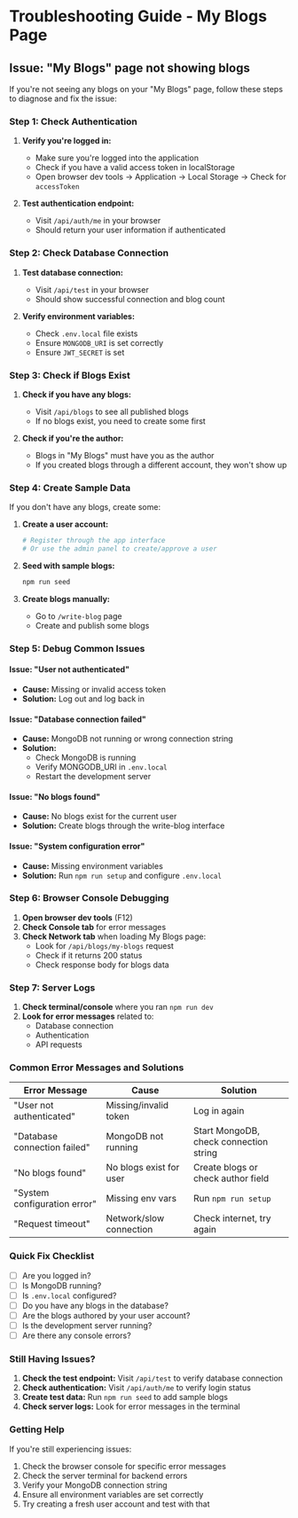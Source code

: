 # Troubleshooting Guide - My Blogs Page

## Issue: "My Blogs" page not showing blogs

If you're not seeing any blogs on your "My Blogs" page, follow these steps to diagnose and fix the issue:

### Step 1: Check Authentication

1. **Verify you're logged in:**
   - Make sure you're logged into the application
   - Check if you have a valid access token in localStorage
   - Open browser dev tools → Application → Local Storage → Check for `accessToken`

2. **Test authentication endpoint:**
   - Visit `/api/auth/me` in your browser
   - Should return your user information if authenticated

### Step 2: Check Database Connection

1. **Test database connection:**
   - Visit `/api/test` in your browser
   - Should show successful connection and blog count

2. **Verify environment variables:**
   - Check `.env.local` file exists
   - Ensure `MONGODB_URI` is set correctly
   - Ensure `JWT_SECRET` is set

### Step 3: Check if Blogs Exist

1. **Check if you have any blogs:**
   - Visit `/api/blogs` to see all published blogs
   - If no blogs exist, you need to create some first

2. **Check if you're the author:**
   - Blogs in "My Blogs" must have you as the author
   - If you created blogs through a different account, they won't show up

### Step 4: Create Sample Data

If you don't have any blogs, create some:

1. **Create a user account:**
   ```bash
   # Register through the app interface
   # Or use the admin panel to create/approve a user
   ```

2. **Seed with sample blogs:**
   ```bash
   npm run seed
   ```

3. **Create blogs manually:**
   - Go to `/write-blog` page
   - Create and publish some blogs

### Step 5: Debug Common Issues

#### Issue: "User not authenticated"
- **Cause:** Missing or invalid access token
- **Solution:** Log out and log back in

#### Issue: "Database connection failed"
- **Cause:** MongoDB not running or wrong connection string
- **Solution:** 
  - Check MongoDB is running
  - Verify MONGODB_URI in `.env.local`
  - Restart the development server

#### Issue: "No blogs found"
- **Cause:** No blogs exist for the current user
- **Solution:** Create blogs through the write-blog interface

#### Issue: "System configuration error"
- **Cause:** Missing environment variables
- **Solution:** Run `npm run setup` and configure `.env.local`

### Step 6: Browser Console Debugging

1. **Open browser dev tools** (F12)
2. **Check Console tab** for error messages
3. **Check Network tab** when loading My Blogs page:
   - Look for `/api/blogs/my-blogs` request
   - Check if it returns 200 status
   - Check response body for blogs data

### Step 7: Server Logs

1. **Check terminal/console** where you ran `npm run dev`
2. **Look for error messages** related to:
   - Database connection
   - Authentication
   - API requests

### Common Error Messages and Solutions

| Error Message | Cause | Solution |
|---------------|-------|----------|
| "User not authenticated" | Missing/invalid token | Log in again |
| "Database connection failed" | MongoDB not running | Start MongoDB, check connection string |
| "No blogs found" | No blogs exist for user | Create blogs or check author field |
| "System configuration error" | Missing env vars | Run `npm run setup` |
| "Request timeout" | Network/slow connection | Check internet, try again |

### Quick Fix Checklist

- [ ] Are you logged in?
- [ ] Is MongoDB running?
- [ ] Is `.env.local` configured?
- [ ] Do you have any blogs in the database?
- [ ] Are the blogs authored by your user account?
- [ ] Is the development server running?
- [ ] Are there any console errors?

### Still Having Issues?

1. **Check the test endpoint:** Visit `/api/test` to verify database connection
2. **Check authentication:** Visit `/api/auth/me` to verify login status
3. **Create test data:** Run `npm run seed` to add sample blogs
4. **Check server logs:** Look for error messages in the terminal

### Getting Help

If you're still experiencing issues:

1. Check the browser console for specific error messages
2. Check the server terminal for backend errors
3. Verify your MongoDB connection string
4. Ensure all environment variables are set correctly
5. Try creating a fresh user account and test with that 